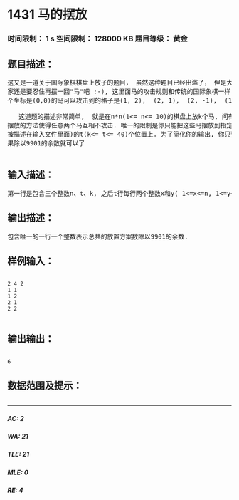 # 1431 马的摆放   
### 时间限制： 1 s     空间限制： 128000 KB     题目等级： 黄金  
## 题目描述：  

<pre>
这又是一道关于国际象棋棋盘上放子的题目， 虽然这种题目已经出滥了， 但是大   
家还是要忍住再摆一回"马"吧 :-), 这里面马的攻击规则和传统的国际象棋一样, 即一   
个坐标是(0,0)的马可以攻击到的格子是(1, 2),  (2, 1),  (2, -1),  (1, -2), (-1, -2), (-2, -1),  (-2, 1), (-1, 2), 假设这些格子都在棋盘上.   
  
   这道题的描述非常简单,  就是在n*n(1<= n<= 10)的棋盘上放k个马, 问有多少种   
摆放的方法使得任意两个马互相不攻击. 唯一的限制是你只能把这些马摆放到指定(将   
被描述在输入文件里面)的t(k<= t<= 40)个位置上. 为了简化你的输出, 你只要输出结   
果除以9901的余数就可以了   

</pre>
  
  
## 输入描述：  

<pre>
第一行是包含三个整数n、t、k, 之后t行每行两个整数x和y( 1<=x<=n, 1<=y<=n)描述每个可以放置马的位置, 这里面任意两个位置都是不同的.
</pre>
  
  
## 输出描述：  

<pre>
包含唯一的一行一个整数表示总共的放置方案数除以9901的余数.
</pre>
  
  
## 样例输入：  

<pre><code>
2 4 2  
1 1   
1 2   
2 1   
2 2   

</code></pre>
  
  
## 输出输出：  

<pre><code>
6
</code></pre>
  
  
## 数据范围及提示：  

<pre>
</pre>
  
  
***  

##### AC: 2  
##### WA: 21  
##### TLE: 21  
##### MLE: 0  
##### RE: 4  
